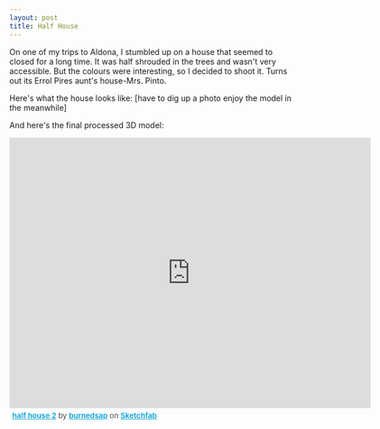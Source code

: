 ```yaml
---
layout: post
title: Half House
---
```


On one of my trips to Aldona, I stumbled up on a house that seemed to closed for a long time. It was half shrouded in the trees and wasn't very accessible. But the colours were interesting, so I decided to shoot it. Turns out its Errol Pires aunt's house-Mrs. Pinto.

Here's what the house looks like:
[have to dig up a photo enjoy the model in the meanwhile]

And here's the final processed 3D model:

<div class="sketchfab-embed-wrapper"><iframe width="640" height="480" src="https://sketchfab.com/models/52e2eb5a0a4b4bb4bdfd7ce0445a66e3/embed" frameborder="0" allowvr allowfullscreen mozallowfullscreen="true" webkitallowfullscreen="true" onmousewheel=""></iframe>

<p style="font-size: 13px; font-weight: normal; margin: 5px; color: #4A4A4A;">
    <a href="https://sketchfab.com/models/52e2eb5a0a4b4bb4bdfd7ce0445a66e3?utm_medium=embed&utm_source=website&utm_campain=share-popup" target="_blank" style="font-weight: bold; color: #1CAAD9;">half house 2</a>
    by <a href="https://sketchfab.com/burnedsap?utm_medium=embed&utm_source=website&utm_campain=share-popup" target="_blank" style="font-weight: bold; color: #1CAAD9;">burnedsap</a>
    on <a href="https://sketchfab.com?utm_medium=embed&utm_source=website&utm_campain=share-popup" target="_blank" style="font-weight: bold; color: #1CAAD9;">Sketchfab</a>
</p>
</div>
